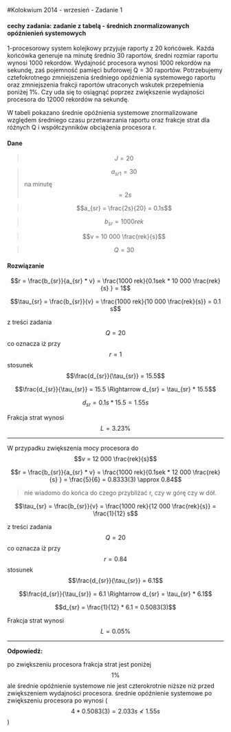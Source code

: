 #Kolokwium 2014 - wrzesień - Zadanie 1

#### cechy zadania: zadanie z tabelą - średnich znormalizowanych opóźnienień systemowych

1-procesorowy system kolejkowy przyjuje raporty z 20 końcówek. 
Każda końcówka generuje na minutę średnio 30 raportów, średni rozmiar raportu wynosi 1000 rekordów. 
Wydajność procesora wynosi 1000 rekordów na sekundę, zaś pojemność pamięci buforowej Q = 30 raportów. 
Potrzebujemy cztefokrotnego zmniejszenia średniego opóźnienia systemowego raportu oraz zmniejszenia frakcji raportów utraconych wskutek przepełnienia poniżej 1%. 
Czy uda się to osiągnąć poprzez zwiększenie wydajności procesora do 12000 rekordów na sekundę. 

W tabeli pokazano średnie opóźnienia systemowe znormalizowane względem średniego czasu przetwarzania raportu oraz frakcje strat dla różnych Q i współczynników obciążenia procesora r.

#### Dane

> $$J = 20$$
 
> $$a_{sr1} = 30$$ na minutę $$= 2s$$ 

> $$a_{sr} = \frac{2s}{20} = 0.1s$$

> $$b_{sr} = 1000 rek$$

> $$v = 10 000 \frac{rek}{s}$$

> $$Q = 30$$

#### Rozwiązanie

$$r = \frac{b_{sr}}{a_{sr} * v} = \frac{1000 rek}{0.1sek * 10 000 \frac{rek}{s} } = 1$$

$$\tau_{sr} = \frac{b_{sr}}{v} = \frac{1000 rek}{10 000 \frac{rek}{s}} = 0.1 s$$

z treści zadania $$Q = 20$$ co oznacza iż przy $$r = 1$$ stosunek $$\frac{d_{sr}}{\tau_{sr}} = 15.5$$
  
$$\frac{d_{sr}}{\tau_{sr}} = 15.5 \Rightarrow d_{sr} = \tau_{sr} * 15.5$$ 

$$d_{sr} = 0.1s * 15.5 = 1.55 s$$

Frakcja strat wynosi $$L = 3.23 \%$$ 

----

W przypadku zwiększenia mocy procesora do $$v = 12 000 \frac{rek}{s}$$

$$r = \frac{b_{sr}}{a_{sr} * v} = \frac{1000 rek}{0.1sek * 12 000 \frac{rek}{s} } = \frac{5}{6} = 0.8333(3) \approx 0.84$$

> nie wiadomo do końca do czego przybliżać r, czy w górę czy w dół. 

$$\tau_{sr} = \frac{b_{sr}}{v} = \frac{1000 rek}{12 000 \frac{rek}{s}} = \frac{1}{12} s$$

z treści zadania $$Q = 20$$ co oznacza iż przy $$r = 0.84$$ stosunek $$\frac{d_{sr}}{\tau_{sr}} = 6.1$$
  
$$\frac{d_{sr}}{\tau_{sr}} = 6.1 \Rightarrow d_{sr} = \tau_{sr} * 6.1$$ 

$$d_{sr} = \frac{1}{12} * 6.1 = 0.5083(3)$$

Frakcja strat wynosi $$L = 0.05 \%$$

----
**Odpowiedź:** 

po zwiększeniu procesora frakcja strat jest poniżej $$1\%$$ ale średnie opóźnienie systemowe nie jest czterokrotnie niższe niż przed zwiększeniem wydajności procesora.
średnie opóźnienie systemowe po zwiększeniu procesora po wynosi ( $$4 * 0.5083(3) = 2.033s \nless 1.55 s$$ )  